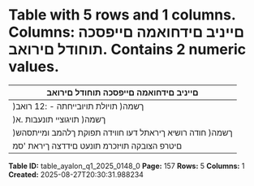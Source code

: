 # Table with 5 rows and 1 columns. Columns: םייניב םידחואמה םייפסכה תוחודל םירואב. Contains 2 numeric values.

| םייניב םידחואמה םייפסכה תוחודל םירואב |
|---|
| )ךשמה( תויולת תויובייחתה - :12 רואב |
| )ךשמה( תויגוציי תונעבות .א |
| )ךשמה( חודה רושיא ךיראתל דעו חווידה תפוקת ךלהמב ומייתסהש | הצובקה דגנכ תויגוציי תונעבות .2א |
| םיטרפ הצובקה תויזכרמ תונעט םידדצה ךיראת 'סמ |

**Table ID:** table_ayalon_q1_2025_0148_0
**Page:** 157
**Rows:** 5
**Columns:** 1
**Created:** 2025-08-27T20:30:31.988234
